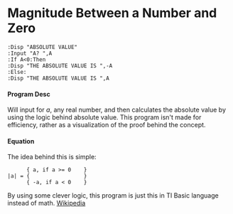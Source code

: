 # Magnitude Between a Number and Zero
```
:Disp "ABSOLUTE VALUE"
:Input "A? ",A
:If A<0:Then
:Disp "THE ABSOLUTE VALUE IS ",-A
:Else:
:Disp "THE ABSOLUTE VALUE IS ",A
```

#### Program Desc

Will input for <i>a</i>, any real number, and then calculates the absolute value by using the logic behind absolute value. This program isn't made for efficiency, rather as a visualization of the proof behind the concept.

#### Equation

The idea behind this is simple:

```
      { a, if a >= 0    }
|a| = {                 }
      { -a, if a < 0    }
```

By using some clever logic, this program is just this in TI Basic language instead of math. [Wikipedia](https://en.wikipedia.org/wiki/Absolute_value)